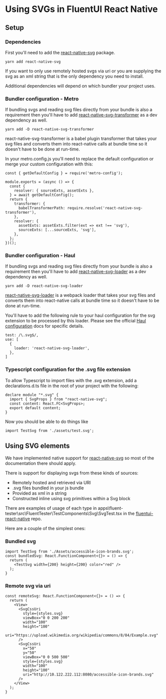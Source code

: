 # Using SVGs in FluentUI React Native

## Setup

### Dependencies

First you'll need to add the [react-native-svg](https://github.com/react-native-svg/react-native-svg) package.

`yarn add react-native-svg`

If you want to only use remotely hosted svgs via uri or you are supplying the svg as an xml string that is the only dependency you need to install.

Additional dependencies will depend on which bundler your project uses.

### Bundler configuration - **Metro**

If bundling svgs and reading svg files directly from your bundle is also a requirement then you'll have to add [react-native-svg-transformer](https://github.com/kristerkari/react-native-svg-transformer) as a dev dependency as well.

`yarn add -D react-native-svg-transformer`

react-native-svg-transformer is a babel plugin transformer that takes your svg files and converts them into react-native calls at bundle time so it doesn't have to be done at run-time.

In your metro.config.js you'll need to replace the default configuration or merge your custom configuration with this:

```
const { getDefaultConfig } = require('metro-config');

module.exports = (async () => {
  const {
    resolver: { sourceExts, assetExts },
  } = await getDefaultConfig();
  return {
    transformer: {
      babelTransformerPath: require.resolve('react-native-svg-transformer'),
    },
    resolver: {
      assetExts: assetExts.filter(ext => ext !== 'svg'),
      sourceExts: [...sourceExts, 'svg'],
    },
  };
})();
```

### Bundler configuration - **Haul**

If bundling svgs and reading svg files directly from your bundle is also a requirement then you'll have to add [react-native-svg-loader](https://github.com/unimonkiez/react-native-svg-loader) as a dev dependency as well.

`yarn add -D react-native-svg-loader`

[react-native-svg-loader](https://github.com/unimonkiez/react-native-svg-loader) is a webpack loader that takes your svg files and converts them into react-native calls at bundle time so it doesn't have to be done at run-time.

You'll have to add the following rule to your haul configuration for the svg extension to be processed by this loader. Please see the official [Haul configuration](https://callstack.github.io/haul/docs/configuration.html) docs for specific details.

```
test: /\.svg$/,
use: [
  {
    loader: 'react-native-svg-loader',
  },
]
```

### Typescript configuration for the .svg file extension

To allow Typescript to import files with the .svg extension, add a declarations.d.ts file in the root of your project with the following:

```
declare module "*.svg" {
  import { SvgProps } from "react-native-svg";
  const content: React.FC<SvgProps>;
  export default content;
}
```

Now you should be able to do things like

```
import TestSvg from './assets/test.svg';
```

## Using SVG elements

We have implemented native support for [react-native-svg](https://github.com/react-native-svg/react-native-svg) so most of the documentation there should apply.

There is support for displaying svgs from these kinds of sources:

- Remotely hosted and retrieved via URI
- .svg files bundled in your js bundle
- Provided as xml in a string
- Constructed inline using svg primitives within a Svg block

There are examples of usage of each type in apps\fluent-tester\src\FluentTester\TestComponents\Svg\SvgTest.tsx in the [fluentui-react-native](https://github.com/microsoft/fluentui-react-native) repo.

Here are a couple of the simplest ones:

### Bundled svg

```
import TestSvg from './Assets/accessible-icon-brands.svg';
const bundledSvg: React.FunctionComponent<{}> = () => {
  return (
    <TestSvg width={200} height={200} color="red" />
  );
}
```

### Remote svg via uri

```
const remoteSvg: React.FunctionComponent<{}> = () => {
  return (
    <View>
      <SvgCssUri
        style={styles.svg}
        viewBox="0 0 200 200"
        width="100"
        height="100"
        uri="https://upload.wikimedia.org/wikipedia/commons/8/84/Example.svg"
      />
      <SvgCssUri
        x="50"
        y="50"
        viewBox="0 0 500 500"
        style={styles.svg}
        width="100"
        height="100"
        uri="http://10.122.222.112:8080/accessible-icon-brands.svg"
      />
    </View>
  );
}
```
